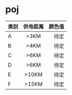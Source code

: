 # poj

| 类别   | 供电距离 |  颜色值  |
| -------|:--------:| --------:|
| A      | >3KM     | 待定     |
| B      | >4KM     | 待定     |
| C      | >6KM     | 待定     |
| D      | >6KM     | 待定     |
| E      | >10KM    | 待定     |
| F      | >15KM    | 待定     |
